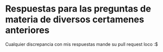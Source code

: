 # Respuestas para las preguntas de materia de diversos certamenes anteriores

Cualquier discrepancia con mis respuestas mande su pull request loco :$
